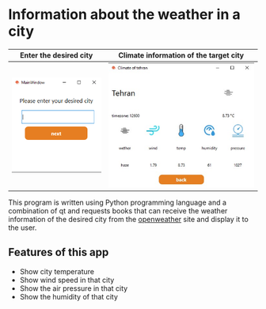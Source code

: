 # Information about the weather in a city

Enter the desired city             |  Climate information of the target city
:-------------------------:|:-------------------------:
![](https://github.com/sharifnezhad/Online-weather/blob/main/images/image.png)  |  ![](https://github.com/sharifnezhad/Online-weather/blob/main/images/Screenshot%202021-11-15%20003538.jpg)

This program is written using Python programming language and a combination of qt and requests books that can receive the weather information of the desired city from the <a href="https://openweathermap.org/">openweather</a> site and display it to the user.

## Features of this app

- Show city temperature
- Show wind speed in that city
- Show the air pressure in that city
- Show the humidity of that city
